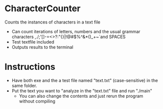 # CharacterCounter
Counts the instances of characters in a text file

* Can count iterations of letters, numbers and the usual grammar characters ,./;'[]\-=<>?:"{}|!@#$%^&*()_+~`and SPACES
* Test textfile included
* Outputs results to the terminal

# Instructions
* Have both exe and the a test file named "text.txt" (case-sensitive) in the same folder.
* Put the text you want to "analyze in the "text.txt" file and run "./main"
    * You can also change the contents and just rerun the program without compiling
